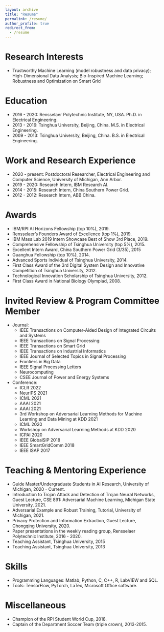 ```yaml
---
layout: archive
title: "Resume"
permalink: /resume/
author_profile: true
redirect_from:
  - /resume
---
```




**Research Interests**
======
* Trustworthy Machine Learning (model robustness and data privacy); High-Dimensional Data Analysis; Bio-Inspired Machine Learning; Robustness and Optimization on Smart Grid

**Education**
======
* 2016 - 2020: Rensselaer Polytechnic Institute, NY, USA. Ph.D. in Electrical Engineering.
* 2013 - 2016: Tsinghua University, Beijing, China. M.S. in Electrical Engineering.
* 2009 - 2013: Tsinghua University, Beijing, China. B.S. in Electrical Engineering.

**Work and Research Experience**
======
* 2020 - present:     Postdoctoral Researcher, Electrical Engineering and Computer Science, University of Michigan, Ann Arbor.
* 2019 - 2020:        Research Intern, IBM Research AI.
* 2014 - 2015:        Research Intern, China Southern Power Grid.
* 2012 - 2012:        Research Intern, ABB China.

**Awards**
======
* IBM/RPI AI Horizons Fellowship (top 10%), 2019.
* Rensselaer’s Founders Award of Excellence (top 1%), 2019.
* IBM Mass Lab 2019 Intern Showcase Best of Show 3rd Place, 2019.
* Comprehensive Fellowship of Tsinghua University (top 5%), 2015.
* Excellent Intern Award, China Southern Power Grid (3/35), 2015
* Guanghua Fellowship (top 10%), 2014.
* Advanced Sports Individual of Tsinghua University, 2014.
* First Class Award of the 3rd Digital System Design and Innovative Competition of Tsinghua University, 2012.
* Technological Innovation Scholarship of Tsinghua University, 2012.
* First Class Award in National Biology Olympiad, 2008.

**Invited Review & Program Committee Member**
======
* Journal:
    * IEEE Transactions on Computer-Aided Design of Integrated Circuits and Systems
    * IEEE Transactions on Signal Processing
    * IEEE Transactions on Smart Grid
    * IEEE Transactions on Industrial Informatics
    * IEEE Journal of Selected Topics in Signal Processing
    * Frontiers in Big Data
    * IEEE Signal Processing Letters
    * Neurocomputing
    * CSEE Journal of Power and Energy Systems
* Conference:
    * ICLR 2022
    * NeurIPS 2021
    * ICML 2021
    * AAAI 2021
    * AAAI 2021
    * 3rd Workshop on Adversarial Learning Methods for Machine Learning and Data Mining at KDD 2021
    * ICML 2020
    * Workshop on Adversarial Learning Methods at KDD 2020
    * ICPAI 2020
    * IEEE GlobalSIP 2018
    * IEEE SmartGridComm 2018
    * IEEE ISAP 2017

**Teaching & Mentoring Experience**
======
* Guide Master/Undergraduate Students in AI Research, University of Michigan, 2020 - Current.
* Introduction to Trojan Attack and Detection of Trojan Neural Networks, Guest Lecture, CSE 891: Adversarial Machine Learning, Michigan State University, 2021.
* Adversarial Example and Robust Training, Tutorial, University of Michigan, 2021.
* Privacy Protection and Information Extraction, Guest Lecture, Chongqing University, 2020.
* Paper presentations in the weekly reading group, Rensselaer Polytechnic Institute, 2016 - 2020.
* Teaching Assistant, Tsinghua University, 2015
* Teaching Assistant, Tsinghua University, 2013

**Skills**
======
* Programming Languages:  Matlab, Python, C, C++, R, LabVIEW and SQL.
* Tools: TensorFlow, PyTorch, LaTex, Microsoft Office software.

**Miscellaneous**
======
* Champion of the RPI Student World Cup, 2018.
* Captain of the Department Soccer Team (triple crown), 2013-2015.

<!--
**Selected Courses**
======
* Xidian University

Programming in C Language, Advanced Mathematics, Linear Algebra, Probability Theory and Statistics, General Physics, MATLAB language, Fundamentals of Circuit Analysis, Field Theory and Complex Variable Function, Signal and System, Fundamentals of Analog Electronic Technology, Digital Circuit and Logic Design, Fundamentals of Software Technique, Computational Methods, Discrete Mathematics, Stochastic Signal Processing, Principles of Communication, Digital Image Processing, Computer Network, Fundamentals of Internet Technique Application, Digital Signal Processing

* University of Pennsylvania

Digital Communication, Digital Signal Processing, Introduction to Networks and Protocols, Introduction to Optimization Theory, Linear System Theory, Networked System, Random Processes and Optimum Estimation, Wireless Sensor Network

* Rensselaer Polytechnic Institute

Analysis of Algorithms, Compressed Sensing and Its Applications, Computational Optimization, Deep Learning (Audit), Machine Learning From Data (Audit), Mathematical Analysis, Nonlinear Programming

* Coursera (Audit)

Data Science Specialization: The Data Scientist’s Toolbox, R Programming, Getting and Cleaning Data, Exploratory Data Analysis, Reproducible Research, Statistical Inference, Regression Models, Practical Machine Learning, Developing Data Products

Deep Learning Specialization: Neural Networks and Deep Learning, Improving Deep Neural Networks: Hyperparameter tuning, Regularization and Optimization, Structuring Machine Learning Projects
-->

<!-- 
**Advisor**
======
[Meng Wang](https://ecse.rpi.edu/~wang/)  
Assistant Professor  
Rensselaer Polytechnic Institute  
Email: wangm7 (you can make the "at") rpi (dot) edu
-->
